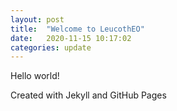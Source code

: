 ```yaml
---
layout: post
title:  "Welcome to LeucothEO"
date:   2020-11-15 10:17:02
categories: update
---
```


Hello world!

Created with Jekyll and GitHub Pages

[jekyll-gh]: https://github.com/mojombo/jekyll
[jekyll]:    http://jekyllrb.com
